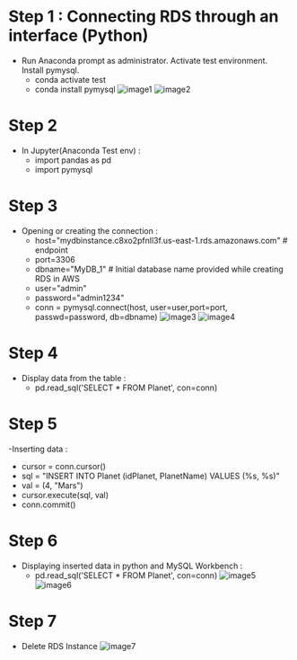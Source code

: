 # Step 1 : Connecting RDS through an interface (Python)
- Run Anaconda prompt as administrator. Activate test environment. Install pymysql.
  - conda activate test
  - conda install pymysql
![image1](https://github.com/Jasmy118/scripturient/blob/Image/1%20install%20conda%20mysql.JPG)
![image2](https://github.com/Jasmy118/scripturient/blob/Image/2%20install%20conda%20mysql.JPG)
# Step 2
- In Jupyter(Anaconda Test env) :
  - import pandas as pd
  - import pymysql
# Step 3
- Opening or creating the connection :
  - host="mydbinstance.c8xo2pfnll3f.us-east-1.rds.amazonaws.com" # endpoint
  - port=3306
  - dbname="MyDB_1" # Initial database name provided while creating RDS in AWS
  - user="admin"
  - password="admin1234"
  - conn = pymysql.connect(host, user=user,port=port, passwd=password, db=dbname)
![image3](https://github.com/Jasmy118/scripturient/blob/Image/3%20Connect%20to%20RDS%20and%20retrieve%20data%20in%20python.JPG)
![image4](https://github.com/Jasmy118/scripturient/blob/Image/4%20RDS%20connected%20with%20python%20and%20workbench.JPG)
# Step 4
- Display data from the table :
  - pd.read_sql('SELECT * FROM Planet', con=conn)
# Step 5
-Inserting data :
  - cursor = conn.cursor()
  - sql = "INSERT INTO Planet (idPlanet, PlanetName) VALUES (%s, %s)"
  - val = (4, "Mars")
  - cursor.execute(sql, val)
  - conn.commit()
# Step 6
- Displaying inserted data in python and MySQL Workbench :
  - pd.read_sql('SELECT * FROM Planet', con=conn)
![image5](https://github.com/Jasmy118/scripturient/blob/Image/5%20RDS%20Connection%20Python.JPG)
![image6](https://github.com/Jasmy118/scripturient/blob/Image/6%20Final%20Update.JPG)
# Step 7
- Delete RDS Instance
![image7](https://github.com/Jasmy118/scripturient/blob/Image/7%20Delete%20Instance.JPG)
